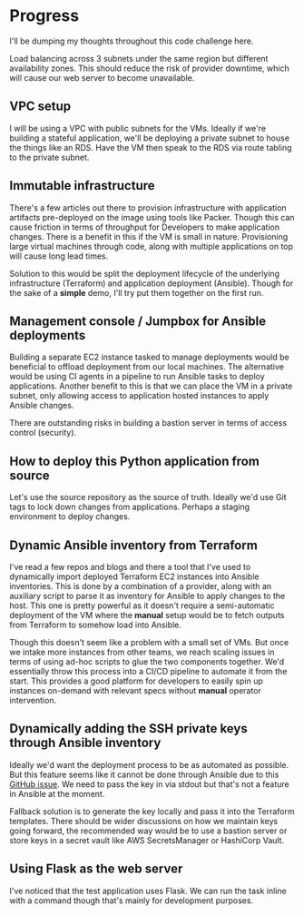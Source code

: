 # Progress

I'll be dumping my thoughts throughout this code challenge here.

Load balancing across 3 subnets under the same region but different availability zones. This should reduce the risk of provider downtime, which will cause our web server to become unavailable.

## VPC setup

I will be using a VPC with public subnets for the VMs. Ideally if we're building a stateful application, we'll be deploying a private subnet to house the things like an RDS. Have the VM then speak to the RDS via route tabling to the private subnet.

## Immutable infrastructure

There's a few articles out there to provision infrastructure with application artifacts pre-deployed on the image using tools like Packer. Though this can cause friction in terms of throughput for Developers to make application changes. There is a benefit in this if the VM is small in nature. Provisioning large virtual machines through code, along with multiple applications on top will cause long lead times.

Solution to this would be split the deployment lifecycle of the underlying infrastructure (Terraform) and application deployment (Ansible). Though for the sake of a **simple** demo, I'll try put them together on the first run.

## Management console / Jumpbox for Ansible deployments

Building a separate EC2 instance tasked to manage deployments would be beneficial to offload deployment from our local machines. The alternative would be using CI agents in a pipeline to run Ansible tasks to deploy applications. Another benefit to this is that we can place the VM in a private subnet, only allowing access to application hosted instances to apply Ansible changes.

There are outstanding risks in building a bastion server in terms of access control (security).

## How to deploy this Python application from source

Let's use the source repository as the source of truth. Ideally we'd use Git tags to lock down changes from applications. Perhaps a staging environment to deploy changes.

## Dynamic Ansible inventory from Terraform

I've read a few repos and blogs and there a tool that I've used to dynamically import deployed Terraform EC2 instances into Ansible inventories. This is done by a combination of a provider, along with an auxiliary script to parse it as inventory for Ansible to apply changes to the host. This one is pretty powerful as it doesn't require a semi-automatic deployment of the VM where the **manual** setup would be to fetch outputs from Terraform to somehow load into Ansible.

Though this doesn't seem like a problem with a small set of VMs. But once we intake more instances from other teams, we reach scaling issues in terms of using ad-hoc scripts to glue the two components together. We'd essentially throw this process into a CI/CD pipeline to automate it from the start. This provides a good platform for developers to easily spin up instances on-demand with relevant specs without **manual** operator intervention.

## Dynamically adding the SSH private keys through Ansible inventory

Ideally we'd want the deployment process to be as automated as possible. But this feature seems like it cannot be done through Ansible due to this [GitHub issue](https://github.com/ansible/ansible/pull/22764). We need to pass the key in via stdout but that's not a feature in Ansible at the moment.

Fallback solution is to generate the key locally and pass it into the Terraform templates. There should be wider discussions on how we maintain keys going forward, the recommended way would be to use a bastion server or store keys in a secret vault like AWS SecretsManager or HashiCorp Vault.

## Using Flask as the web server

I've noticed that the test application uses Flask. We can run the task inline with a command though that's mainly for development purposes.
